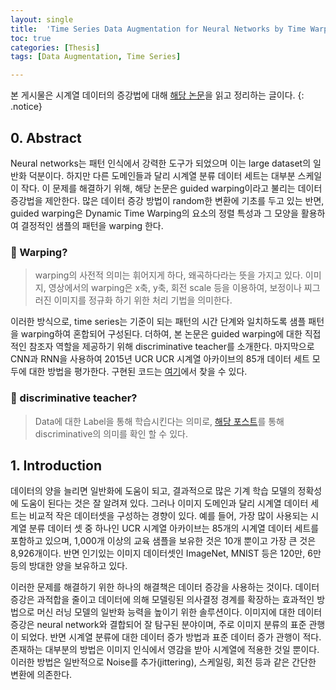 ```yaml
---
layout: single
title:  'Time Series Data Augmentation for Neural Networks by Time Warping with a Discriminative Teacher'
toc: true
categories: [Thesis]
tags: [Data Augmentation, Time Series]

---
```


본 게시물은 시계열 데이터의 증강법에 대해 [해당 논문](https://paperswithcode.com/paper/time-series-data-augmentation-for-neural)을 읽고 정리하는 글이다.
{: .notice}

## 0. Abstract

Neural networks는 패턴 인식에서 강력한 도구가 되었으며 이는 large dataset의 일반화 덕분이다. 하지만 다른 도메인들과 달리 시계열 분류 데이터 세트는 대부분 스케일이 작다. 이 문제를 해결하기 위해, 해당 논문은 guided warping이라고 불리는 데이터 증강법을 제안한다. 많은 데이터 증강 방법이 random한 변환에 기초를 두고 있는 반면, guided warping은 Dynamic Time Warping의 요소의 정렬 특성과 그 모양을 활용하여 결정적인 샘플의 패턴을 warping 한다.

### 📌 Warping?

> warping의 사전적 의미는 휘어지게 하다, 왜곡하다라는 뜻을 가지고 있다. 이미지, 영상에서의 warping은 x축, y축, 회전 scale 등을 이용하여, 보정이나 찌그러진 이미지를 정규화 하기 위한 처리 기법을 의미한다.

이러한 방식으로, time series는 기준이 되는 패턴의 시간 단계와 일치하도록 샘플 패턴을 warping하여 혼합되어 구성된다. 더하여, 본 논문은 guided warping에 대한 직접적인 참조자 역할을 제공하기 위해 discriminative teacher를 소개한다. 마지막으로 CNN과 RNN을 사용하여 2015년 UCR UCR 시계열 아카이브의 85개 데이터 세트 모두에 대한 방법을 평가한다. 구현된 코드는 [여기]( https://github.com/uchidalab/time )에서 찾을 수 있다.

### 📌 discriminative teacher?

> Data에 대한 Label을 통해 학습시킨다는 의미로, [해당 포스트](https://sigirace.github.io/knowledge/discriminative_generative/)를 통해 discriminative의 의미를 확인 할 수 있다.

## 1. Introduction

데이터의 양을 늘리면 일반화에 도움이 되고, 결과적으로 많은 기계 학습 모델의 정확성에 도움이 된다는 것은 잘 알려져 있다. 그러나 이미지 도메인과 달리 시계열 데이터 세트는 비교적 작은 데이터셋을 구성하는 경향이 있다. 예를 들어, 가장 많이 사용되는 시계열 분류 데이터 셋 중 하나인 UCR 시계열 아카이브는 85개의 시계열 데이터 세트를 포함하고 있으며, 1,000개 이상의 교육 샘플을 보유한 것은 10개 뿐이고 가장 큰 것은 8,926개이다. 반면 인기있는 이미지 데이터셋인 ImageNet, MNIST 등은 120만, 6만 등의 방대한 양을 보유하고 있다. 

이러한 문제를 해결하기 위한 하나의 해결책은 데이터 증강을 사용하는 것이다. 데이터 증강은 과적합을 줄이고 데이터에 의해 모델링된 의사결정 경계를 확장하는 효과적인 방법으로 머신 러닝 모델의 일반화 능력을 높이기 위한 솔루션이다. 이미지에 대한 데이터 증강은 neural network와 결합되어 잘 탐구된 분야이며, 주로 이미지 분류의 표준 관행이 되었다. 반면 시계열 분류에 대한 데이터 증가 방법과 표준 데이터 증가 관행이 적다. 존재하는 대부분의 방법은 이미지 인식에서 영감을 받아 시계열에 적용한 것일 뿐이다. 이러한 방법은 일반적으로 Noise를 추가(jittering), 스케일링, 회전 등과 같은 간단한 변환에 의존한다.
